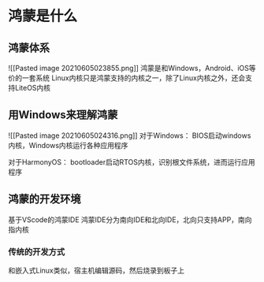  # 鸿蒙是什么
## 鸿蒙体系
![[Pasted image 20210605023855.png]]
鸿蒙是和Windows，Android、iOS等价的一套系统
Linux内核只是鸿蒙支持的内核之一，除了Linux内核之外，还会支持LiteOS内核

## 用Windows来理解鸿蒙
![[Pasted image 20210605024316.png]]
对于Windows：
BIOS启动windows内核，Windows内核运行各种应用程序

对于HarmonyOS：
bootloader启动RTOS内核，识别根文件系统，进而运行应用程序

## 鸿蒙的开发环境
基于VScode的鸿蒙IDE
鸿蒙IDE分为南向IDE和北向IDE，北向只支持APP，南向指内核

### 传统的开发方式
和嵌入式Linux类似，宿主机编辑源码，然后烧录到板子上



 